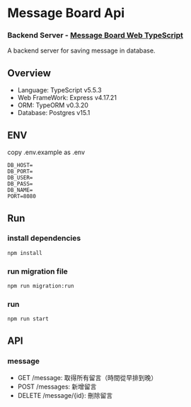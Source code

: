 # Message Board Api


### Backend Server - [Message Board Web TypeScript](https://github.com/yuhexiong/message-board-web-react-typescript)
A backend server for saving message in database.  


## Overview

- Language: TypeScript v5.5.3
- Web FrameWork: Express v4.17.21
- ORM: TypeORM v0.3.20
- Database: Postgres v15.1


## ENV
copy .env.example as .env
```
DB_HOST=
DB_PORT=
DB_USER=
DB_PASS=
DB_NAME=
PORT=8080
```


## Run

### install dependencies

```bash
npm install
```

### run migration file

```bash
npm run migration:run
```

### run

```bash
npm run start
```

## API

### message
- GET /message: 取得所有留言（時間從早排到晚）
- POST /messages: 新增留言
- DELETE /message/{id}: 刪除留言

